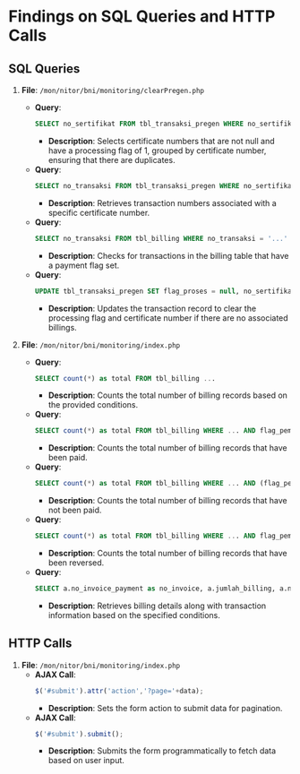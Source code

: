 # Findings on SQL Queries and HTTP Calls

## SQL Queries

1. **File**: `/mon/nitor/bni/monitoring/clearPregen.php`
   - **Query**: 
     ```sql
     SELECT no_sertifikat FROM tbl_transaksi_pregen WHERE no_sertifikat is not null AND flag_proses = 1 group by no_sertifikat having count(no_sertifikat) > 1
     ```
     - **Description**: Selects certificate numbers that are not null and have a processing flag of 1, grouped by certificate number, ensuring that there are duplicates.
   - **Query**: 
     ```sql
     SELECT no_transaksi FROM tbl_transaksi_pregen WHERE no_sertifikat = '...' 
     ```
     - **Description**: Retrieves transaction numbers associated with a specific certificate number.
   - **Query**: 
     ```sql
     SELECT no_transaksi FROM tbl_billing WHERE no_transaksi = '...' AND flag_pembayaran is not null
     ```
     - **Description**: Checks for transactions in the billing table that have a payment flag set.
   - **Query**: 
     ```sql
     UPDATE tbl_transaksi_pregen SET flag_proses = null, no_sertifikat = null WHERE no_transaksi = '...'
     ```
     - **Description**: Updates the transaction record to clear the processing flag and certificate number if there are no associated billings.

2. **File**: `/mon/nitor/bni/monitoring/index.php`
   - **Query**: 
     ```sql
     SELECT count(*) as total FROM tbl_billing ...
     ```
     - **Description**: Counts the total number of billing records based on the provided conditions.
   - **Query**: 
     ```sql
     SELECT count(*) as total FROM tbl_billing WHERE ... AND flag_pembayaran = 1
     ```
     - **Description**: Counts the total number of billing records that have been paid.
   - **Query**: 
     ```sql
     SELECT count(*) as total FROM tbl_billing WHERE ... AND (flag_pembayaran is null OR flag_pembayaran = 0)
     ```
     - **Description**: Counts the total number of billing records that have not been paid.
   - **Query**: 
     ```sql
     SELECT count(*) as total FROM tbl_billing WHERE ... AND flag_pembayaran = 2
     ```
     - **Description**: Counts the total number of billing records that have been reversed.
   - **Query**: 
     ```sql
     SELECT a.no_invoice_payment as no_invoice, a.jumlah_billing, a.no_transaksi, b.nm_notaris as pemohon, date(a.tgl_pembayaran) as tgl_pembayaran, a.flag_pembayaran FROM tbl_billing a, tbl_transaksi b WHERE a.no_transaksi=b.no_transaksi AND ...
     ```
     - **Description**: Retrieves billing details along with transaction information based on the specified conditions.

## HTTP Calls

1. **File**: `/mon/nitor/bni/monitoring/index.php`
   - **AJAX Call**: 
     ```javascript
     $('#submit').attr('action','?page='+data);
     ```
     - **Description**: Sets the form action to submit data for pagination.
   - **AJAX Call**: 
     ```javascript
     $('#submit').submit();
     ```
     - **Description**: Submits the form programmatically to fetch data based on user input.
